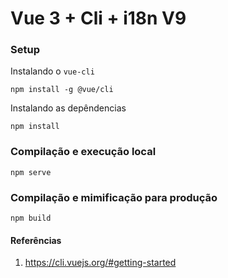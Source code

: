 # Vue 3 + Cli + i18n V9

### Setup

Instalando o `vue-cli`

```
npm install -g @vue/cli
```
Instalando as depêndencias

```
npm install
```

### Compilação e execução local
```
npm serve
```

### Compilação e mimificação para produção

```
npm build
```


#### Referências

1. https://cli.vuejs.org/#getting-started